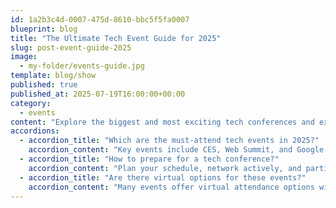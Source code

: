 ```yaml
---
id: 1a2b3c4d-0007-475d-8610-bbc5f5fa0007
blueprint: blog
title: "The Ultimate Tech Event Guide for 2025"
slug: post-event-guide-2025
image:
  - my-folder/events-guide.jpg
template: blog/show
published: true
published_at: 2025-07-19T16:00:00+00:00
category:
  - events
content: "Explore the biggest and most exciting tech conferences and expos happening this year."
accordions:
  - accordion_title: "Which are the must-attend tech events in 2025?"
    accordion_content: "Key events include CES, Web Summit, and Google I/O, offering insights into the latest innovations."
  - accordion_title: "How to prepare for a tech conference?"
    accordion_content: "Plan your schedule, network actively, and participate in workshops to maximize your experience."
  - accordion_title: "Are there virtual options for these events?"
    accordion_content: "Many events offer virtual attendance options with live streams and interactive sessions."
---
```

